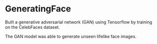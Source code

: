 # GeneratingFace
Built a generative adversarial network (GAN) using Tensorflow by training on the CelebFaces dataset.

The GAN model was able to generate unseen lifelike face images.
